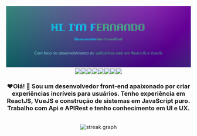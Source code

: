 <img src="https://raw.githubusercontent.com/fernandosilvajesus/fernandosilvajesus/main/Fernando%20Silva.png" />
<div align="center" style="display: flex; justify-content: center; align-items: center; width: 100%;">
<img src="https://img.shields.io/badge/React-20232A?style=for-the-badge&logo=react&logoColor=61DAFB" />
<img src="https://img.shields.io/badge/Vue%20js-35495E?style=for-the-badge&logo=vuedotjs&logoColor=4FC08D" />
<img src="https://img.shields.io/badge/HTML5-E34F26?style=for-the-badge&logo=html5&logoColor=white" />
<img src="https://img.shields.io/badge/CSS3-1572B6?style=for-the-badge&logo=css3&logoColor=white" />
<img src="https://img.shields.io/badge/JavaScript-323330?style=for-the-badge&logo=javascript&logoColor=F7DF1E" />
<img src="https://img.shields.io/badge/Postman-FF6C37?style=for-the-badge&logo=Postman&logoColor=white" />
<img src="https://img.shields.io/badge/MySQL-005C84?style=for-the-badge&logo=mysql&logoColor=white" />
<img src="https://img.shields.io/badge/Linux-FCC624?style=for-the-badge&logo=linux&logoColor=black" />
</div>

<h3 align="center">❤️Olá! 👋 Sou um desenvolvedor front-end apaixonado por criar experiências incríveis para usuários. Tenho experiência em ReactJS, VueJS e construção de sistemas em JavaScript puro. Trabalho com Api e APIRest e tenho conhecimento em UI e UX.</h3>&nbsp;


<div align="center">
  <img src="https://streak-stats.demolab.com?user=fernandosilvajesus&locale=en&mode=daily&theme=dark&hide_border=false&border_radius=5&order=3" height="220" alt="streak graph"  />
</div>

